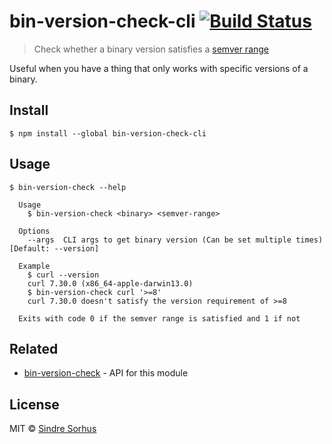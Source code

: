 # bin-version-check-cli [![Build Status](https://travis-ci.org/sindresorhus/bin-version-check-cli.svg?branch=master)](https://travis-ci.org/sindresorhus/bin-version-check-cli)

> Check whether a binary version satisfies a [semver range](https://github.com/npm/node-semver#ranges)

Useful when you have a thing that only works with specific versions of a binary.


## Install

```
$ npm install --global bin-version-check-cli
```


## Usage

```
$ bin-version-check --help

  Usage
    $ bin-version-check <binary> <semver-range>

  Options
    --args  CLI args to get binary version (Can be set multiple times)  [Default: --version]

  Example
    $ curl --version
    curl 7.30.0 (x86_64-apple-darwin13.0)
    $ bin-version-check curl '>=8'
    curl 7.30.0 doesn't satisfy the version requirement of >=8

  Exits with code 0 if the semver range is satisfied and 1 if not
```


## Related

- [bin-version-check](https://github.com/sindresorhus/bin-version-check) - API for this module


## License

MIT © [Sindre Sorhus](http://sindresorhus.com)

